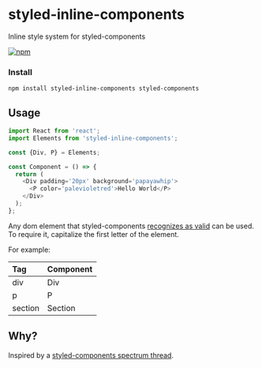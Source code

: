 # styled-inline-components
Inline style system for styled-components

[![npm](https://img.shields.io/npm/v/styled-inline-components.svg)](https://www.npmjs.com/package/styled-inline-components)

### Install
```
npm install styled-inline-components styled-components
```

## Usage

```js
import React from 'react';
import Elements from 'styled-inline-components';

const {Div, P} = Elements;

const Component = () => {
  return (
    <Div padding='20px' background='papayawhip'>
      <P color='palevioletred'>Hello World</P>
    </Div>
  );
};
```

Any dom element that styled-components [recognizes as valid](https://github.com/styled-components/styled-components/blob/master/src/utils/domElements.js̨) can be used. To require it, capitalize the first letter of the element.

For example:

| Tag     | Component |
|:--------|:----------|
| div     | Div       |
| p       | P         |
| section | Section   |

## Why?

Inspired by a [styled-components spectrum thread](https://spectrum.chat/thread/014f7053-e24a-4891-a633-4065e91f3bf8).
